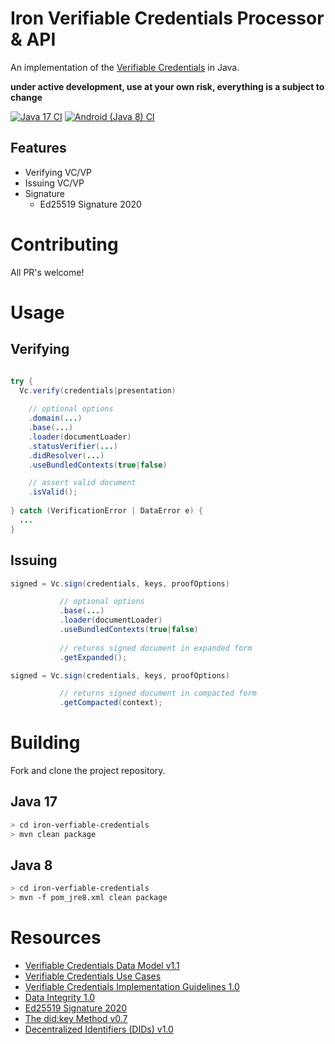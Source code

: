 # Iron Verifiable Credentials Processor & API

An implementation of the [Verifiable Credentials](https://www.w3.org/TR/vc-data-model/) in Java.

**under active development, use at your own risk, everything is a subject to change**

[![Java 17 CI](https://github.com/filip26/iron-verifiable-credentials/actions/workflows/java17-build.yml/badge.svg)](https://github.com/filip26/iron-verifiable-credentials/actions/workflows/java17-build.yml)
[![Android (Java 8) CI](https://github.com/filip26/iron-verifiable-credentials/actions/workflows/java8-build.yml/badge.svg)](https://github.com/filip26/iron-verifiable-credentials/actions/workflows/java8-build.yml)


## Features

* Verifying VC/VP
* Issuing VC/VP
* Signature
  * Ed25519 Signature 2020
  

# Contributing

All PR's welcome!

# Usage

## Verifying 

```java

try {
  Vc.verify(credentials|presentation)
  
    // optional options
    .domain(...)
    .base(...)
    .loader(documentLoader) 
    .statusVerifier(...)
    .didResolver(...)  
    .useBundledContexts(true|false)

    // assert valid document
    .isValid();
    
} catch (VerificationError | DataError e) {
  ...
}
```

## Issuing

```java
signed = Vc.sign(credentials, keys, proofOptions)

           // optional options
           .base(...)
           .loader(documentLoader) 
           .useBundledContexts(true|false)
           
           // returns signed document in expanded form
           .getExpanded(); 

signed = Vc.sign(credentials, keys, proofOptions)

           // returns signed document in compacted form
           .getCompacted(context);

```


# Building

Fork and clone the project repository.

## Java 17
```bash
> cd iron-verfiable-credentials
> mvn clean package
```

## Java 8
```bash
> cd iron-verfiable-credentials
> mvn -f pom_jre8.xml clean package
```

# Resources
* [Verifiable Credentials Data Model v1.1](https://www.w3.org/TR/vc-data-model/)
* [Verifiable Credentials Use Cases](https://www.w3.org/TR/vc-use-cases/)
* [Verifiable Credentials Implementation Guidelines 1.0](https://www.w3.org/TR/vc-imp-guide/)
* [Data Integrity 1.0](https://w3c-ccg.github.io/data-integrity-spec/)
* [Ed25519 Signature 2020](https://w3c-ccg.github.io/lds-ed25519-2020/)
* [The did:key Method v0.7](https://w3c-ccg.github.io/did-method-key/)
* [Decentralized Identifiers (DIDs) v1.0](https://www.w3.org/TR/did-core/)


